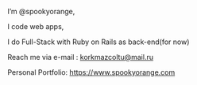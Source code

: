 I’m @spookyorange,

I code web apps,

I do Full-Stack with Ruby on Rails as back-end(for now)


Reach me via e-mail : korkmazcoltu@mail.ru


Personal Portfolio: https://www.spookyorange.com


<!---
spookyorange/spookyorange is a ✨ special ✨ repository because its `README.md` (this file) appears on your GitHub profile.
You can click the Preview link to take a look at your changes.
--->
